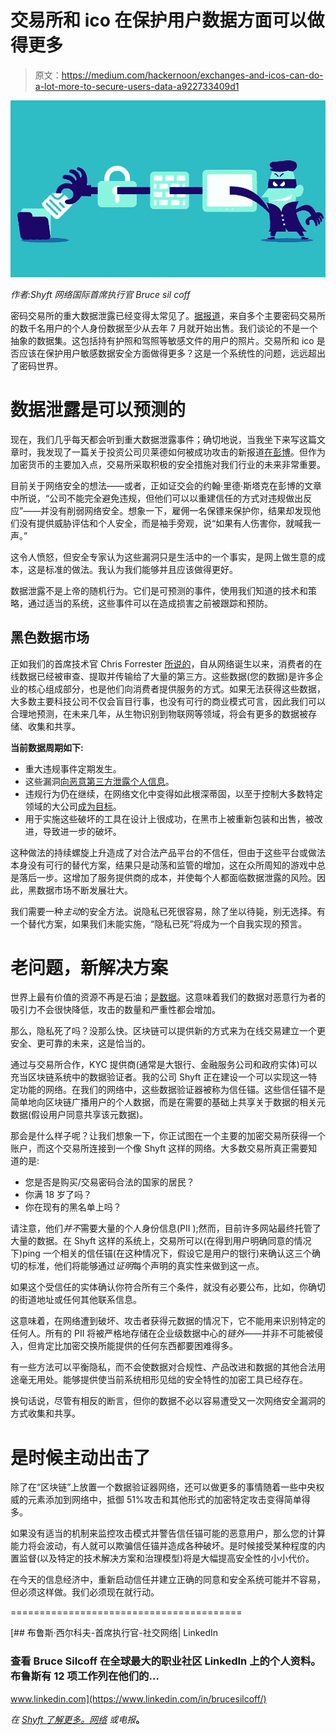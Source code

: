 # 交易所和 ico 在保护用户数据方面可以做得更多

> 原文：<https://medium.com/hackernoon/exchanges-and-icos-can-do-a-lot-more-to-secure-users-data-a922733409d1>

![](img/188037cf667352303e39c2b0a502f831.png)

*作者:Shyft 网络国际首席执行官 Bruce sil coff*

密码交易所的重大数据泄露已经变得太常见了。[据报道](https://www.cryptolinenews.com/2019/01/hacked-kyc-data/)，来自多个主要密码交易所的数千名用户的个人身份数据至少从去年 7 月就开始出售。我们谈论的不是一个抽象的数据集。这包括持有护照和驾照等敏感文件的用户的照片。交易所和 ico 是否应该在保护用户敏感数据安全方面做得更多？这是一个系统性的问题，远远超出了密码世界。

# 数据泄露是可以预测的

现在，我们几乎每天都会听到重大数据泄露事件；确切地说，当我坐下来写这篇文章时，我发现了一篇关于投资公司贝莱德如何被成功攻击的新报道[在彭博](https://www.bloomberg.com/news/articles/2019-01-19/blackrock-exposes-data-on-thousands-of-advisers-on-ishares-site)。但作为加密货币的主要加入点，交易所采取积极的安全措施对我们行业的未来非常重要。

目前关于网络安全的想法——或者，正如证交会的约翰·里德·斯塔克在彭博的文章中所说，“公司不能完全避免违规，但他们可以以重建信任的方式对违规做出反应”——并没有削弱网络安全。想象一下，雇佣一名保镖来保护你，结果却发现他们没有提供威胁评估和个人安全，而是袖手旁观，说“如果有人伤害你，就喊我一声。”

这令人愤怒，但安全专家认为这些漏洞只是生活中的一个事实，是网上做生意的成本，这是标准的做法。我认为我们能够并且应该做得更好。

数据泄露不是上帝的随机行为。它们是可预测的事件，使用我们知道的技术和策略，通过适当的系统，这些事件可以在造成损害之前被跟踪和预防。

## 黑色数据市场

正如我们的首席技术官 Chris Forrester [所说的](/shyft-network-media/shyft-tech-update-intro-to-shyft-98925b2bd939)，自从网络诞生以来，消费者的在线数据已经被审查、提取并传输给了大量的第三方。这些数据(您的数据)是许多企业的核心组成部分，也是他们向消费者提供服务的方式。如果无法获得这些数据，大多数主要科技公司不仅会盲目行事，也没有可行的商业模式可言，因此我们可以合理地预测，在未来几年，从生物识别到物联网等领域，将会有更多的数据被存储、收集和共享。

**当前数据周期如下:**

*   重大违规事件定期发生。
*   这些漏洞[向恶意第三方泄露个人信息](https://www.rand.org/content/dam/rand/pubs/testimonies/CT400/CT490/RAND_CT490.pdf)。
*   违规行为仍在继续，在网络文化中变得如此根深蒂固，以至于控制大多数特定领域的大公司[成为目标](https://www.washingtonpost.com/news/the-switch/wp/2018/04/04/facebook-said-the-personal-data-of-most-its-2-billion-users-has-been-collected-and-shared-with-outsiders)。
*   用于实施这些破坏的工具在设计上很成功，在黑市上被重新包装和出售，被改进，导致进一步的破坏。

这种做法的持续螺旋上升造成了对合法产品平台的不信任，但由于这些平台或做法本身没有可行的替代方案，结果只是动荡和监管的增加，这在众所周知的游戏中总是落后一步。这增加了服务提供商的成本，并使每个人都面临数据泄露的风险。因此，黑数据市场不断发展壮大。

我们需要一种*主动*的安全方法。说隐私已死很容易，除了坐以待毙，别无选择。有一个替代方案，如果我们未能实施，“隐私已死”将成为一个自我实现的预言。

# 老问题，新解决方案

世界上最有价值的资源不再是石油；[是数据](https://www.economist.com/leaders/2017/05/06/the-worlds-most-valuable-resource-is-no-longer-oil-but-data)。这意味着我们的数据对恶意行为者的吸引力不会很快降低，攻击的数量和严重性都会增加。

那么，隐私死了吗？没那么快。区块链可以提供新的方式来为在线交易建立一个更安全、更可靠的未来，这是恰当的。

通过与交易所合作，KYC 提供商(通常是大银行、金融服务公司和政府实体)可以充当区块链系统中的数据验证者。我的公司 Shyft 正在建设一个可以实现这一特定功能的网络。在我们的网络中，这些数据验证器被称为信任锚。这些信任锚不是简单地向区块链广播用户的个人数据，而是在需要的基础上共享关于数据的相关元数据(假设用户同意共享该元数据)。

那会是什么样子呢？让我们想象一下，你正试图在一个主要的加密交易所获得一个账户，而这个交易所连接到一个像 Shyft 这样的网络。大多数交易所真正需要知道的是:

*   您是否是购买/交易密码合法的国家的居民？
*   你满 18 岁了吗？
*   你在现有的黑名单上吗？

请注意，他们*并不*需要大量的个人身份信息(PII );然而，目前许多网站最终托管了大量的数据。在 Shyft 这样的系统上，交易所可以(在得到用户明确同意的情况下)ping 一个相关的信任锚(在这种情况下，假设它是用户的银行)来确认这三个确切的标准，他们将能够通过*证明*每个声明的真实性来做到这一点。

如果这个受信任的实体确认你符合所有三个条件，就没有必要公布，比如，你确切的街道地址或任何其他联系信息。

这意味着，在网络遭到破坏、攻击者获得元数据的情况下，它不能用来识别特定的任何人。所有的 PII 将被严格地存储在企业级数据中心的*链外*——并非不可能被侵入，但肯定比加密交换所能提供的任何东西都要困难得多。

有一些方法可以平衡隐私，而不会使数据对合规性、产品改进和数据的其他合法用途毫无用处。能够提供使当前系统相形见绌的安全特性的加密工具已经存在。

换句话说，尽管有相反的断言，但你的数据不必以容易遭受又一次网络安全漏洞的方式收集和共享。

# 是时候主动出击了

除了在“区块链”上放置一个数据验证器网络，还可以做更多的事情随着一些中央权威的元素添加到网络中，抵御 51%攻击和其他形式的加密特定攻击变得简单得多。

如果没有适当的机制来监控攻击模式并警告信任锚可能的恶意用户，那么您的计算能力将会波动，有人就可以欺骗信任锚并造成各种破坏。是时候接受某种程度的内置监督(以及特定的技术解决方案和治理模型)将是大幅提高安全性的小小代价。

在今天的信息经济中，重新启动信任并建立正确的同意和安全系统可能并不容易，但必须这样做。我们必须现在就行动。

========================================

[](https://www.linkedin.com/in/brucesilcoff/) [## 布鲁斯·西尔科夫-首席执行官-社交网络| LinkedIn

### 查看 Bruce Silcoff 在全球最大的职业社区 LinkedIn 上的个人资料。布鲁斯有 12 项工作列在他们的…

www.linkedin.com](https://www.linkedin.com/in/brucesilcoff/) 

*在* [*Shyft 了解更多。网络*](https://www.shyft.network/) *或电报*[](https://t.me/shyftnetwork)**。**